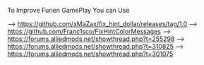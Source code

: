 To Improve Furien GamePlay You can Use

--> https://github.com/xMaZax/fix_hint_dollar/releases/tag/1.0 
--> https://github.com/Franc1sco/FixHintColorMessages
--> https://forums.alliedmods.net/showthread.php?t=255298
--> https://forums.alliedmods.net/showthread.php?t=310825
--> https://forums.alliedmods.net/showthread.php?t=301075
